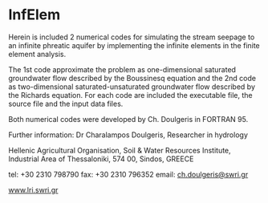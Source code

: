 # InfElem
Herein is included 2 numerical codes for simulating the stream seepage to an infinite phreatic aquifer by implementing the infinite elements in the finite element analysis.

The 1st code approximate the problem as one-dimensional saturated groundwater flow described by the Boussinesq equation and the 2nd code as two-dimensional saturated-unsaturated groundwater flow described by the Richards equation. For each code are included the executable file, the source file and the input data files.

Both numerical codes were developed by Ch. Doulgeris in FORTRAN 95. 

Further information:
Dr Charalampos Doulgeris,
Researcher in hydrology

Hellenic Agricultural Organisation,
Soil & Water Resources Institute,
Industrial Area of Thessaloniki,
574 00, Sindos,
GREECE

tel: +30 2310 798790
fax: +30 2310 796352
email: ch.doulgeris@swri.gr

www.lri.swri.gr

